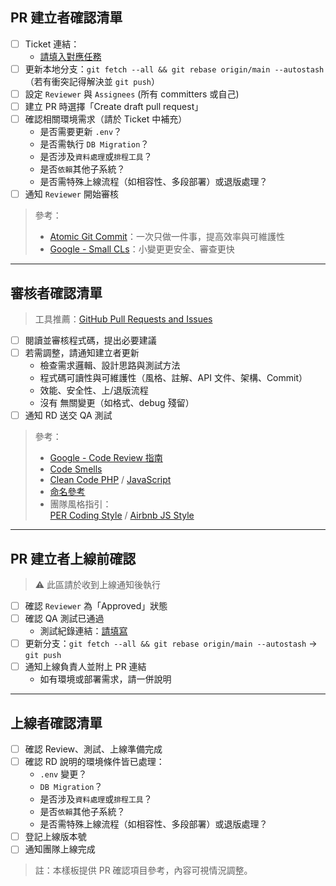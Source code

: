 ## PR 建立者確認清單

- [ ] Ticket 連結：
  - [請填入對應任務]()
- [ ] 更新本地分支：`git fetch --all && git rebase origin/main --autostash`（若有衝突記得解決並 `git push`）
- [ ] 設定 `Reviewer` 與 `Assignees` (所有 committers 或自己)
- [ ] 建立 PR 時選擇「Create draft pull request」
- [ ] 確認相關環境需求（請於 Ticket 中補充）
  - 是否需要更新 `.env`？
  - 是否需執行 `DB Migration`？
  - 是否涉及`資料處理`或`排程工具`？
  - 是否`依賴`其他子系統？
  - 是否需特殊上線流程（如相容性、多段部署）或退版處理？
- [ ] 通知 `Reviewer` 開始審核

> 參考：
> - [Atomic Git Commit](https://dev.to/samuelfaure/how-atomic-git-commits-dramatically-increased-my-productivity-and-will-increase-yours-too-4a84)：一次只做一件事，提高效率與可維護性
> - [Google - Small CLs](https://google.github.io/eng-practices/review/developer/small-cls.html)：小變更更安全、審查更快

---

## 審核者確認清單

> 工具推薦：[GitHub Pull Requests and Issues](https://marketplace.visualstudio.com/items?itemName=GitHub.vscode-pull-request-github)

- [ ] 閱讀並審核程式碼，提出必要建議
- [ ] 若需調整，請通知建立者更新
  - 檢查需求邏輯、設計思路與測試方法
  - 程式碼可讀性與可維護性（風格、註解、API 文件、架構、Commit）
  - 效能、安全性、上/退版流程
  - 沒有 無關變更（如格式、debug 殘留）
- [ ] 通知 RD 送交 QA 測試

> 參考：
> - [Google - Code Review 指南](https://google.github.io/eng-practices/review/reviewer/looking-for.html#summary)
> - [Code Smells](https://refactoring.guru/refactoring/smells)
> - [Clean Code PHP](https://github.com/piotrplenik/clean-code-php) / [JavaScript](https://github.com/ryanmcdermott/clean-code-javascript)
> - [命名參考](https://github.com/kettanaito/naming-cheatsheet)
> - 團隊風格指引：  
>   [PER Coding Style](https://www.php-fig.org/per/coding-style/) / [Airbnb JS Style](https://github.com/airbnb/javascript)

---

## PR 建立者上線前確認

> ⚠️ 此區請於收到上線通知後執行

- [ ] 確認 `Reviewer` 為「Approved」狀態
- [ ] 確認 QA 測試已通過  
  - 測試紀錄連結：[請填寫]()
- [ ] 更新分支：`git fetch --all && git rebase origin/main --autostash` → `git push`
- [ ] 通知上線負責人並附上 PR 連結  
  - 如有環境或部署需求，請一併說明

---

## 上線者確認清單

- [ ] 確認 Review、測試、上線準備完成
- [ ] 確認 RD 說明的環境條件皆已處理：
  - `.env` 變更？
  - `DB Migration`？
  - 是否涉及`資料處理`或`排程工具`？
  - 是否`依賴`其他子系統？
  - 是否需特殊上線流程（如相容性、多段部署）或退版處理？
- [ ] 登記上線版本號
- [ ] 通知團隊上線完成

> 註：本樣板提供 PR 確認項目參考，內容可視情況調整。